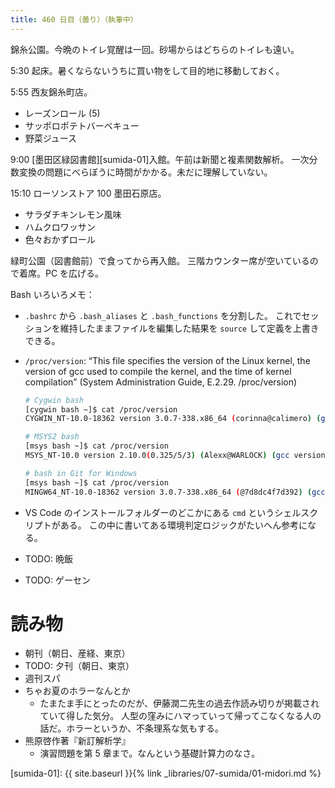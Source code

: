 ```yaml
---
title: 460 日目（曇り）（執筆中）
---
```


錦糸公園。今晩のトイレ覚醒は一回。砂場からはどちらのトイレも遠い。

5:30 起床。暑くならないうちに買い物をして目的地に移動しておく。

5:55 西友錦糸町店。
* レーズンロール (5)
* サッポロポテトバーベキュー
* 野菜ジュース

9:00 [墨田区緑図書館][sumida-01]入館。午前は新聞と複素関数解析。
一次分数変換の問題にべらぼうに時間がかかる。未だに理解していない。

15:10 ローソンストア 100 墨田石原店。
* サラダチキンレモン風味
* ハムクロワッサン
* 色々おかずロール

緑町公園（図書館前）で食ってから再入館。
三階カウンター席が空いているので着席。PC を広げる。

Bash いろいろメモ：
* `.bashrc` から `.bash_aliases` と `.bash_functions` を分割した。
  これでセッションを維持したままファイルを編集した結果を `source` して定義を上書きできる。
* `/proc/version`: <q>This file specifies the version of the Linux kernel,
  the version of gcc used to compile the kernel, and the time of kernel
  compilation</q> (System Administration Guide, E.2.29. /proc/version)

  ```bash
  # Cygwin bash
  [cygwin bash ~]$ cat /proc/version
  CYGWIN_NT-10.0-18362 version 3.0.7-338.x86_64 (corinna@calimero) (gcc version 7.4.0 20181206 (Fedora Cygwin 7.4.0-1) (GCC) ) 2019-04-30 18:08 UTC

  # MSYS2 bash
  [msys bash ~]$ cat /proc/version
  MSYS_NT-10.0 version 2.10.0(0.325/5/3) (Alexx@WARLOCK) (gcc version 6.4.0 (GCC) ) 2018-02-09 15:25

  # bash in Git for Windows
  [msys bash ~]$ cat /proc/version
  MINGW64_NT-10.0-18362 version 3.0.7-338.x86_64 (@7d8dc4f7d392) (gcc version 7.4.0 (GCC) ) 2019-07-03 15:16 UTC
  ```

* VS Code のインストールフォルダーのどこかにある `cmd` というシェルスクリプトがある。
  この中に書いてある環境判定ロジックがたいへん参考になる。

* TODO: 晩飯
* TODO: ゲーセン

# 読み物

* 朝刊（朝日、産経、東京）
* TODO: 夕刊（朝日、東京）
* 週刊スパ
* ちゃお夏のホラーなんとか
  * たまたま手にとったのだが、伊藤潤二先生の過去作読み切りが掲載されていて得した気分。
    人型の窪みにハマっていって帰ってこなくなる人の話だ。ホラーというか、不条理系な気もする。
* 熊原啓作著『新訂解析学』
  * 演習問題を第 5 章まで。なんという基礎計算力のなさ。

[sumida-01]: {{ site.baseurl }}{% link _libraries/07-sumida/01-midori.md %}
